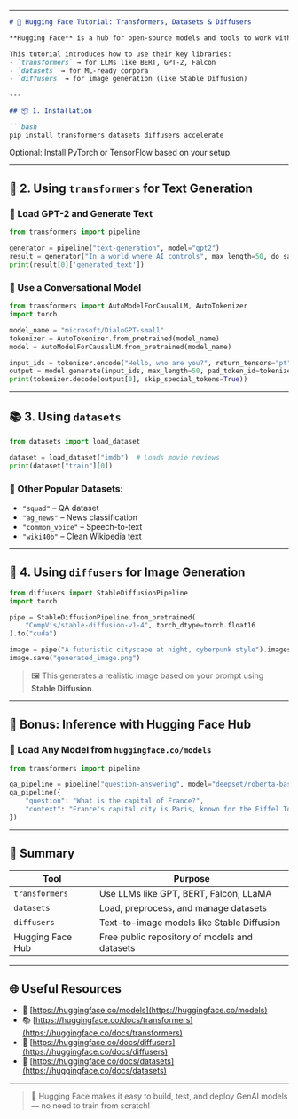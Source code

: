 
---

````markdown
# 🤗 Hugging Face Tutorial: Transformers, Datasets & Diffusers

**Hugging Face** is a hub for open-source models and tools to work with **transformers**, **text generation**, **diffusion models**, and more.

This tutorial introduces how to use their key libraries:  
- `transformers` → for LLMs like BERT, GPT-2, Falcon  
- `datasets` → for ML-ready corpora  
- `diffusers` → for image generation (like Stable Diffusion)

---

## 📦 1. Installation

```bash
pip install transformers datasets diffusers accelerate
````

Optional: Install PyTorch or TensorFlow based on your setup.

---

## 🤖 2. Using `transformers` for Text Generation

### 🔹 Load GPT-2 and Generate Text

```python
from transformers import pipeline

generator = pipeline("text-generation", model="gpt2")
result = generator("In a world where AI controls", max_length=50, do_sample=True)
print(result[0]['generated_text'])
```

### 🔹 Use a Conversational Model

```python
from transformers import AutoModelForCausalLM, AutoTokenizer
import torch

model_name = "microsoft/DialoGPT-small"
tokenizer = AutoTokenizer.from_pretrained(model_name)
model = AutoModelForCausalLM.from_pretrained(model_name)

input_ids = tokenizer.encode("Hello, who are you?", return_tensors="pt")
output = model.generate(input_ids, max_length=50, pad_token_id=tokenizer.eos_token_id)
print(tokenizer.decode(output[0], skip_special_tokens=True))
```

---

## 📚 3. Using `datasets`

```python
from datasets import load_dataset

dataset = load_dataset("imdb")  # Loads movie reviews
print(dataset["train"][0])
```

### 🔹 Other Popular Datasets:

* `"squad"` – QA dataset
* `"ag_news"` – News classification
* `"common_voice"` – Speech-to-text
* `"wiki40b"` – Clean Wikipedia text

---

## 🎨 4. Using `diffusers` for Image Generation

```python
from diffusers import StableDiffusionPipeline
import torch

pipe = StableDiffusionPipeline.from_pretrained(
    "CompVis/stable-diffusion-v1-4", torch_dtype=torch.float16
).to("cuda")

image = pipe("A futuristic cityscape at night, cyberpunk style").images[0]
image.save("generated_image.png")
```

> 🖼️ This generates a realistic image based on your prompt using **Stable Diffusion**.

---

## 🧪 Bonus: Inference with Hugging Face Hub

### 🔹 Load Any Model from `huggingface.co/models`

```python
from transformers import pipeline

qa_pipeline = pipeline("question-answering", model="deepset/roberta-base-squad2")
qa_pipeline({
    "question": "What is the capital of France?",
    "context": "France's capital city is Paris, known for the Eiffel Tower."
})
```

---

## 🧠 Summary

| Tool             | Purpose                                       |
| ---------------- | --------------------------------------------- |
| `transformers`   | Use LLMs like GPT, BERT, Falcon, LLaMA        |
| `datasets`       | Load, preprocess, and manage datasets         |
| `diffusers`      | Text-to-image models like Stable Diffusion    |
| Hugging Face Hub | Free public repository of models and datasets |

---

## 🌐 Useful Resources

* 🤗 [https://huggingface.co/models](https://huggingface.co/models)
* 📚 [https://huggingface.co/docs/transformers](https://huggingface.co/docs/transformers)
* 🧪 [https://huggingface.co/docs/diffusers](https://huggingface.co/docs/diffusers)
* 🔬 [https://huggingface.co/docs/datasets](https://huggingface.co/docs/datasets)

---

> 🧠 Hugging Face makes it easy to build, test, and deploy GenAI models — no need to train from scratch!
